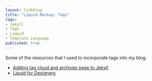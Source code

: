 ```yaml
---
layout: linkblog
title: "Liquid Markup: Tags"
tags:
- Jekyll
- Tags
- Liquid
- Template Language
published: true
---
```


Some of the resources that I used to incorporate tags into my blog:

* [Adding tag cloud and archives page to Jekyll](http://blog.meinside.pe.kr/Adding-tag-cloud-and-archives-page-to-Jekyll/)
* [Liquid for Designers](https://github.com/Shopify/liquid/wiki/Liquid-for-Designers)
